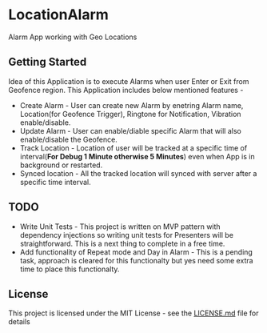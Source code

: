 # LocationAlarm
Alarm App working with Geo Locations

## Getting Started

Idea of this Application is to execute Alarms when user Enter or Exit from Geofence region. This Application includes below mentioned features -

* Create Alarm - User can create new Alarm by enetring Alarm name, Location(for Geofence Trigger), Ringtone for Notification, Vibration enable/disable.
* Update Alarm - User can enable/diable specific Alarm that will also enable/disable the Geofence.
* Track Location - Location of user will be tracked at a specific time of interval(**For Debug 1 Minute otherwise 5 Minutes**) even when App is in background or restarted.
* Synced location - All the tracked location will synced with server after a specific time interval.

## TODO

* Write Unit Tests - This project is written on MVP pattern with dependency injections so writing unit tests for Presenters will be straightforward. This is a next thing to complete in a free time.
* Add functionality of Repeat mode and Day in Alarm - This is a pending task, approach is cleared for this functionalty but yes need some extra time to place this functionalty.

## License

This project is licensed under the MIT License - see the [LICENSE.md](LICENSE.md) file for details
